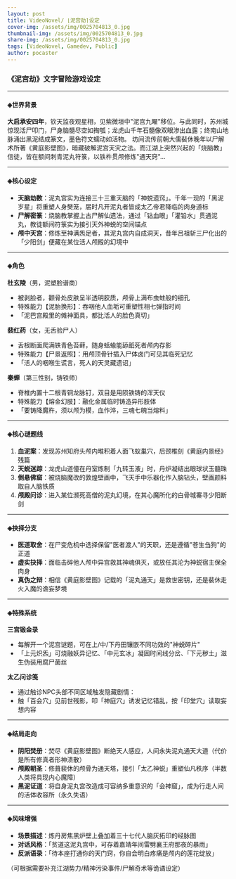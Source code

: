 ```yaml
---
layout: post
title: VideoNovel/ ⌊泥宫劫⌉设定
cover-img: /assets/img/0025704813_0.jpg
thumbnail-img: /assets/img/0025704813_0.jpg
share-img: /assets/img/0025704813_0.jpg
tags: [VideoNovel, Gamedev, Public]
author: pocaster
---
```


### 《泥宫劫》文字冒险游戏设定

---

#### ◈世界背景
**大启承安四年**，钦天监夜观星相，见紫微垣中"泥宫九曜"移位。与此同时，苏州城惊现活尸叩门，尸身脑髓尽空如掏瓠；龙虎山千年石髓像双眼渗出血露；终南山地脉涌出黑泥结成篆文，墨色符文蠕动如活物。
坊间流传前朝大儒裴休晚年以尸解术所著《黄庭影壁图》，暗藏破解泥宫天灾之法。而江湖上突然兴起的「烧脑教」信徒，皆在额间刺青泥丸符箓，以铁杵贯颅修炼"通天窍"...

---

#### ◈核心设定
- **天脑劫数**：泥丸宫实为连接三十三重天脑的「神蜕遗窍」。千年一现的「黑泥岁星」将重塑人身樊笼，届时凡开泥丸者皆成太乙帝君降临的肉身道标
- **尸解密箓**：烧脑教掌握上古尸解仙遗法，通过「钻血眼」「灌铅水」贯通泥丸，教徒额间符箓实为接引天外神蜕的空间锚点
- **颅中天宫**：修炼至神满炁足者，其泥丸宫内自成洞天，昔年吕祖斩三尸化出的「少阳剑」便藏在某位活人颅殿的幻境中

---

#### ◈角色

**杜玄陵**（男，泥塑脸谱商）
- 被剥脸者，颧骨处皮肤呈半透明胶质，颅骨上满布虫蛀般的细孔
- 特殊能力【泥胎换形】：吞咽他人血垢可重塑性相七弹指时间
- 「泥巴宫殿里的傩神面具，都比活人的脸色真切」

**裴红药**（女，无舌验尸人）
- 舌根断面爬满铁青色苔藓，随身蛞蝓能舔舐死者颅内存影
- 特殊能力【尸景返照】：用颅顶骨针插入尸体卤门可见其临死记忆
- 「活人的咽喉生谎言，死人的天灵藏遗诏」

**秦蝉**（第三性别，铸铁师）
- 脊椎内置十二根青铜龙脉钉，双目是用陨铁铸的浑天仪
- 特殊能力【熔金幻肢】：融化金属临时铸造异形肢体
- 「要铸降魔杵，须以颅为模，血作淬，三魂七魄当熔料」

---

#### ◈核心谜题线
1. **血泥案**：发现苏州知府头颅内堆积着人面飞蚁巢穴，后颈椎刻《黄庭内景经》残篇
2. **天蜕迷踪**：龙虎山道僮在丹室炼制「九转玉液」时，丹炉凝结出眼球状玉髓珠
3. **倒悬佛窟**：被烧脑魔改的敦煌壁画中，飞天手中乐器化作入脑钻头，壁画颜料取自人脑铁质
4. **颅殿问诊**：进入某位濒死高僧的泥丸幻境，在其心魔所化的白骨城寨寻少阳断剑

---

#### ◈抉择分支
- **医道取舍**：在尸变危机中选择保留"医者渡人"的天职，还是遵循"苍生刍狗"的正道
- **虚实抉择**：面临击碎他人颅中异宫救其神魂俱灭，或放任其沦为神蜕宿主保全肉身
- **真伪之辩**：相信《黄庭影壁图》记载的「泥丸通天」是救世密钥，还是裴休走火入魔的谵妄梦境

---

#### ◈特殊系统
**三宫锻金录**
- 每解开一个泥宫谜题，可在上/中/下丹田镶嵌不同功效的"神蜕碎片"
- 「上元炽炁」可烧融妖异记忆、「中元玄冰」凝固时间线分岔、「下元秽土」滋生伪装用腐尸菌丝

**太乙问诊笺**
- 通过触诊NPC头部不同区域触发隐藏剧情：
- 触「百会穴」见前世残影，叩「神庭穴」诱发记忆错乱，按「印堂穴」读取妄想内容

---

#### ◈结局走向
- **阴阳焚册**：焚尽《黄庭影壁图》断绝天人感应，人间永失泥丸通天大道（代价是所有修真者形神溃散）
- **颅殿朝圣**：修葺裴休的颅骨为通天塔，接引「太乙神蜕」重塑仙凡秩序（半数人类将具现内心魔障）
- **黑泥证道**：将自身泥丸宫改造成可容纳多重意识的「会神窟」，成为行走人间的活体收容所（永久失语）

---

#### ◈风味增强
- **场景描述**：炼丹房焦黑炉壁上叠加着三十七代人脑灰拓印的经脉图
- **对话风格**：「贫道这泥丸宫中，可存着嘉靖年间雷劈襄王府那夜的暴雨」
- **反派语录**：「待本座打通你的天门窍，你自会明白疼痛是颅内的莲花绽放」

（可根据需要补充江湖势力/精神污染事件/尸解奇术等诡谲设定）